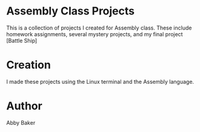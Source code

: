 # Assembly Class Projects
This is a collection of projects I created for Assembly class.  These include homework assignments, several mystery projects, and my final project [Battle Ship]
# Creation
I made these projects using the Linux terminal and the Assembly language.
# Author
Abby Baker
